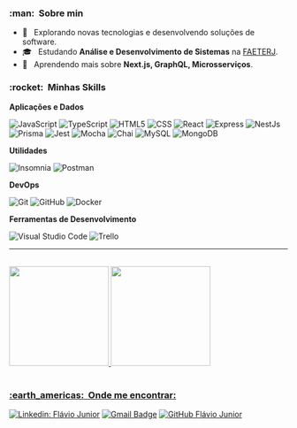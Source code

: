 

<h3> :man: &nbsp;Sobre min</h3>

- 🤔 &nbsp; Explorando novas tecnologias e desenvolvendo soluções de software.
- 🎓 &nbsp; Estudando **Análise e Desenvolvimento de Sistemas** na <a href="lhttps://www.faeterj-rio.edu.br/">FAETERJ</a>.
- 🌱 &nbsp; Aprendendo mais sobre **Next.js, GraphQL, Microsserviços**.

<h3> :rocket: &nbsp;Minhas Skills </h3>

**Aplicações e Dados**

  ![JavaScript](https://img.shields.io/badge/-JavaScript-333333?style=flat&logo=javascript)
  ![TypeScript](https://img.shields.io/badge/-Typescript-333333?style=flat&logo=typescript)
  ![HTML5](https://img.shields.io/badge/-HTML5-333333?style=flat&logo=HTML5)
  ![CSS](https://img.shields.io/badge/-CSS-333333?style=flat&logo=CSS3&logoColor=1572B6)
  ![React](https://img.shields.io/badge/-React-333333?style=flat&logo=react)
  ![Express](https://img.shields.io/badge/-Express-333333?style=flat&logo=express)
  ![NestJs](https://img.shields.io/badge/-Nestjs-333333?style=flat&logo=Nestjs)
  ![Prisma](https://img.shields.io/badge/-Prisma-333333?style=flat&logo=prisma)
  ![Jest](https://img.shields.io/badge/-Jest-333333?style=flat&logo=jest)
  ![Mocha](https://img.shields.io/badge/-Mocha-333333?style=flat&logo=Mocha)
  ![Chai](https://img.shields.io/badge/-Chai-333333?style=flat&logo=Chai)
  ![MySQL](https://img.shields.io/badge/-MySQL-333333?style=flat&logo=mysql)
  ![MongoDB](https://img.shields.io/badge/-Mongodb-333333?style=flat&logo=mongodb)
  

  
**Utilidades**

  ![Insomnia](https://img.shields.io/badge/-Insomnia-333333?style=flat&logo=insomnia)
  ![Postman](https://img.shields.io/badge/-Postman-333333?style=flat&logo=postman)

**DevOps**

  ![Git](https://img.shields.io/badge/-Git-333333?style=flat&logo=git)
  ![GitHub](https://img.shields.io/badge/-GitHub-333333?style=flat&logo=github)
  ![Docker](https://img.shields.io/badge/-Docker-333333?style=flat&logo=docker)

**Ferramentas de Desenvolvimento**

  ![Visual Studio Code](https://img.shields.io/badge/-Visual%20Studio%20Code-333333?style=flat&logo=visual-studio-code&logoColor=007ACC)
  ![Trello](https://img.shields.io/badge/-Trello-333333?style=flat&logo=trello&logoColor=007ACC)

---

</br>
 <div>
  <a href="https://github.com/fpdsjr">
  <img height="180em" src="https://github-readme-stats.vercel.app/api?username=fpdsjr&show_icons=true&theme=cobalt&include_all_commits=true&count_private=true"/>
  <img height="180em" src="https://github-readme-stats.vercel.app/api/top-langs/?username=fpdsjr&layout=compact&langs_count=7&theme=cobalt"/>
</div>
</br>

<h3> :earth_americas: &nbsp;Onde me encontrar: </h3> 

[![Linkedin: Flávio Junior](https://img.shields.io/badge/-Linkedin-blue?style=flat-square&logo=Linkedin&logoColor=white&link=https://www.linkedin.com/in/flaviopdsjr/)](flaviopds.jr@gmail.com)
[![Gmail Badge](https://img.shields.io/badge/-flaviopds.jr@gmail.com-006bed?style=flat-square&logo=Gmail&logoColor=white&link=mailto:flaviopds.jr@gmail.com)](mailto:flaviopds.jr@gmail.com)
[![GitHub Flávio Junior]( https://img.shields.io/github/followers/fpdsjr?label=follow&style=social)](https://github.com/fpdsjr)
